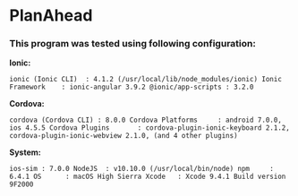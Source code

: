 # PlanAhead

### This program was tested using following configuration:

**Ionic:**

   `ionic (Ionic CLI)  : 4.1.2 (/usr/local/lib/node_modules/ionic)
   Ionic Framework    : ionic-angular 3.9.2
   @ionic/app-scripts : 3.2.0`

**Cordova:**

   `cordova (Cordova CLI) : 8.0.0
   Cordova Platforms     : android 7.0.0, ios 4.5.5
   Cordova Plugins       : cordova-plugin-ionic-keyboard 2.1.2, cordova-plugin-ionic-webview 2.1.0, (and 4 other plugins)`

**System:**

   `ios-sim : 7.0.0
   NodeJS  : v10.10.0 (/usr/local/bin/node)
   npm     : 6.4.1
   OS      : macOS High Sierra
   Xcode   : Xcode 9.4.1 Build version 9F2000`



